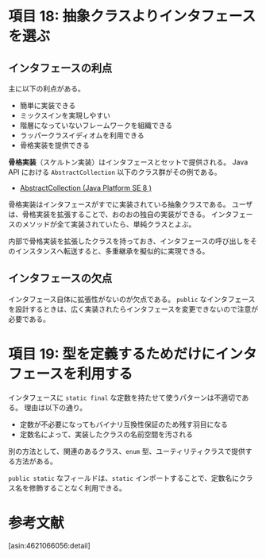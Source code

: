 # 項目 18: 抽象クラスよりインタフェースを選ぶ

## インタフェースの利点

主に以下の利点がある。

* 簡単に実装できる
* ミックスインを実現しやすい
* 階層になっていないフレームワークを組織できる
* ラッパークラスイディオムを利用できる
* 骨格実装を提供できる

**骨格実装**（スケルトン実装）はインタフェースとセットで提供される。
Java API における `AbstractCollection` 以下のクラス群がその例である。

* [AbstractCollection (Java Platform SE 8 )](http://docs.oracle.com/javase/8/docs/api/java/util/AbstractCollection.html)

骨格実装はインタフェースがすでに実装されている抽象クラスである。
ユーザは、骨格実装を拡張することで、おのおの独自の実装ができる。
インタフェースのメソッドが全て実装されていたら、単純クラスとよぶ。

内部で骨格実装を拡張したクラスを持っておき、インタフェースの呼び出しをそのインスタンスへ転送すると、多重継承を擬似的に実現できる。

## インタフェースの欠点

インタフェース自体に拡張性がないのが欠点である。
`public` なインタフェースを設計するときは、広く実装されたらインタフェースを変更できないので注意が必要である。

# 項目 19: 型を定義するためだけにインタフェースを利用する

インタフェースに `static final` な定数を持たせて使うパターンは不適切である。
理由は以下の通り。

* 定数が不必要になってもバイナリ互換性保証のため残す羽目になる
* 定数名によって、実装したクラスの名前空間を汚される

別の方法として、関連のあるクラス、`enum` 型、ユーティリティクラスで提供する方法がある。

`public static` なフィールドは、`static` インポートすることで、定数名にクラス名を修飾することなく利用できる。

# 参考文献

[asin:4621066056:detail]
